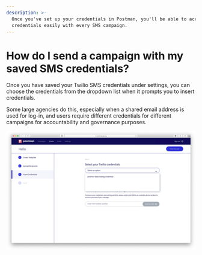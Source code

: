 ```yaml
---
description: >-
  Once you've set up your credentials in Postman, you'll be able to access these
  credentials easily with every SMS campaign.
---
```


# How do I send a campaign with my saved SMS credentials?

Once you have saved your Twilio SMS credentials under settings, you can choose the credentials from the dropdown list when it prompts you to insert credentials.

Some large agencies do this, especially when a shared email address is used for log-in, and users require different credentials for different campaigns for accountability and governance purposes.

![](../../.gitbook/assets/postman-sms-cred.jpg)
